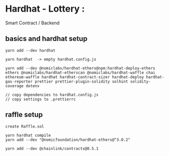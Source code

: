 # Hardhat - Lottery : 

Smart Contract / Backend

## basics and hardhat setup 
```
yarn add --dev hardhat

yarn hardhat  -> empty hardhat.config.js

yarn add --dev @nomiclabs/hardhat-ethers@npm:hardhat-deploy-ethers ethers @nomiclabs/hardhat-etherscan @nomiclabs/hardhat-waffle chai ethereum-waffle hardhat hardhat-contract-sizer hardhat-deploy hardhat-gas-reporter prettier prettier-plugin-solidity solhint solidity-coverage dotenv

// copy dependencies to hardhat.config.js
// copy settings to .prettierrc

```

## raffle setup

```
create Raffle.sol

yarn hardhat compile
yarn add --dev "@nomicfoundation/hardhat-ethers@^3.0.2"

yarn add --dev @chainlink/contracts@0.5.1

```